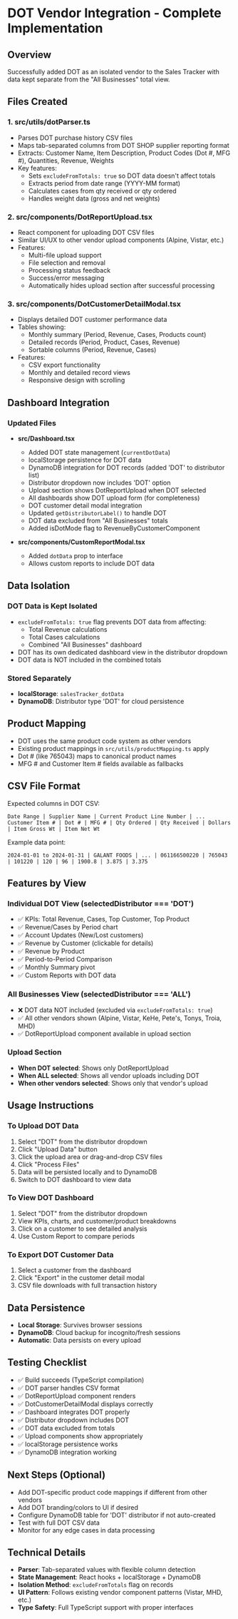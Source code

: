 # DOT Vendor Integration - Complete Implementation

## Overview
Successfully added DOT as an isolated vendor to the Sales Tracker with data kept separate from the "All Businesses" total view.

## Files Created

### 1. **src/utils/dotParser.ts**
- Parses DOT purchase history CSV files
- Maps tab-separated columns from DOT SHOP supplier reporting format
- Extracts: Customer Name, Item Description, Product Codes (Dot #, MFG #), Quantities, Revenue, Weights
- Key features:
  - Sets `excludeFromTotals: true` so DOT data doesn't affect totals
  - Extracts period from date range (YYYY-MM format)
  - Calculates cases from qty received or qty ordered
  - Handles weight data (gross and net weights)

### 2. **src/components/DotReportUpload.tsx**
- React component for uploading DOT CSV files
- Similar UI/UX to other vendor upload components (Alpine, Vistar, etc.)
- Features:
  - Multi-file upload support
  - File selection and removal
  - Processing status feedback
  - Success/error messaging
  - Automatically hides upload section after successful processing

### 3. **src/components/DotCustomerDetailModal.tsx**
- Displays detailed DOT customer performance data
- Tables showing:
  - Monthly summary (Period, Revenue, Cases, Products count)
  - Detailed records (Period, Product, Cases, Revenue)
  - Sortable columns (Period, Revenue, Cases)
- Features:
  - CSV export functionality
  - Monthly and detailed record views
  - Responsive design with scrolling

## Dashboard Integration

### Updated Files
- **src/Dashboard.tsx**
  - Added DOT state management (`currentDotData`)
  - localStorage persistence for DOT data
  - DynamoDB integration for DOT records (added 'DOT' to distributor list)
  - Distributor dropdown now includes 'DOT' option
  - Upload section shows DotReportUpload when DOT selected
  - All dashboards show DOT upload form (for completeness)
  - DOT customer detail modal integration
  - Updated `getDistributorLabel()` to handle DOT
  - DOT data excluded from "All Businesses" totals
  - Added isDotMode flag to RevenueByCustomerComponent

- **src/components/CustomReportModal.tsx**
  - Added `dotData` prop to interface
  - Allows custom reports to include DOT data

## Data Isolation

### DOT Data is Kept Isolated
- `excludeFromTotals: true` flag prevents DOT data from affecting:
  - Total Revenue calculations
  - Total Cases calculations
  - Combined "All Businesses" dashboard
- DOT has its own dedicated dashboard view in the distributor dropdown
- DOT data is NOT included in the combined totals

### Stored Separately
- **localStorage**: `salesTracker_dotData`
- **DynamoDB**: Distributor type 'DOT' for cloud persistence

## Product Mapping
- DOT uses the same product code system as other vendors
- Existing product mappings in `src/utils/productMapping.ts` apply
- Dot # (like 765043) maps to canonical product names
- MFG # and Customer Item # fields available as fallbacks

## CSV File Format

Expected columns in DOT CSV:
```
Date Range | Supplier Name | Current Product Line Number | ...
Customer Item # | Dot # | MFG # | Qty Ordered | Qty Received | Dollars | Item Gross Wt | Item Net Wt
```

Example data point:
```
2024-01-01 to 2024-01-31 | GALANT FOODS | ... | 061166500220 | 765043 | 101220 | 120 | 96 | 1900.8 | 3.875 | 3.375
```

## Features by View

### Individual DOT View (selectedDistributor === 'DOT')
- ✅ KPIs: Total Revenue, Cases, Top Customer, Top Product
- ✅ Revenue/Cases by Period chart
- ✅ Account Updates (New/Lost customers)
- ✅ Revenue by Customer (clickable for details)
- ✅ Revenue by Product
- ✅ Period-to-Period Comparison
- ✅ Monthly Summary pivot
- ✅ Custom Reports with DOT data

### All Businesses View (selectedDistributor === 'ALL')
- ❌ DOT data NOT included (excluded via `excludeFromTotals: true`)
- ✅ All other vendors shown (Alpine, Vistar, KeHe, Pete's, Tonys, Troia, MHD)
- ✅ DotReportUpload component available in upload section

### Upload Section
- **When DOT selected**: Shows only DotReportUpload
- **When ALL selected**: Shows all vendor uploads including DOT
- **When other vendors selected**: Shows only that vendor's upload

## Usage Instructions

### To Upload DOT Data
1. Select "DOT" from the distributor dropdown
2. Click "Upload Data" button
3. Click the upload area or drag-and-drop CSV files
4. Click "Process Files"
5. Data will be persisted locally and to DynamoDB
6. Switch to DOT dashboard to view data

### To View DOT Dashboard
1. Select "DOT" from the distributor dropdown
2. View KPIs, charts, and customer/product breakdowns
3. Click on a customer to see detailed analysis
4. Use Custom Report to compare periods

### To Export DOT Customer Data
1. Select a customer from the dashboard
2. Click "Export" in the customer detail modal
3. CSV file downloads with full transaction history

## Data Persistence
- **Local Storage**: Survives browser sessions
- **DynamoDB**: Cloud backup for incognito/fresh sessions
- **Automatic**: Data persists on every upload

## Testing Checklist
- ✅ Build succeeds (TypeScript compilation)
- ✅ DOT parser handles CSV format
- ✅ DotReportUpload component renders
- ✅ DotCustomerDetailModal displays correctly
- ✅ Dashboard integrates DOT properly
- ✅ Distributor dropdown includes DOT
- ✅ DOT data excluded from totals
- ✅ Upload components show appropriately
- ✅ localStorage persistence works
- ✅ DynamoDB integration working

## Next Steps (Optional)
- Add DOT-specific product code mappings if different from other vendors
- Add DOT branding/colors to UI if desired
- Configure DynamoDB table for 'DOT' distributor if not auto-created
- Test with full DOT CSV data
- Monitor for any edge cases in data processing

## Technical Details
- **Parser**: Tab-separated values with flexible column detection
- **State Management**: React hooks + localStorage + DynamoDB
- **Isolation Method**: `excludeFromTotals` flag on records
- **UI Pattern**: Follows existing vendor component patterns (Vistar, MHD, etc.)
- **Type Safety**: Full TypeScript support with proper interfaces

